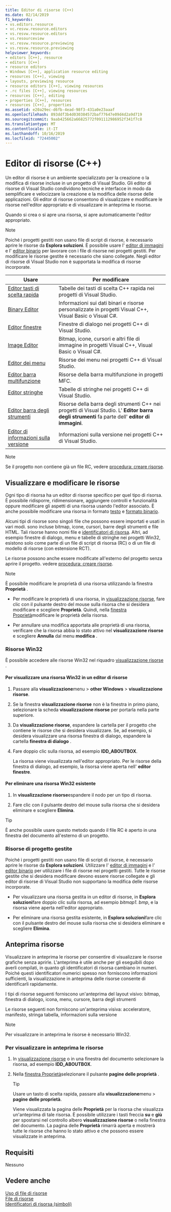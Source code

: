 ```yaml
---
title: Editor di risorse (C++)
ms.date: 02/14/2019
f1_keywords:
- vs.editors.resource
- vc.resvw.resource.editors
- vs.resvw.resource.editors
- vs.resourceview
- vc.resvw.resource.previewing
- vs.resvw.resource.previewing
helpviewer_keywords:
- editors [C++], resource
- editors [C++]
- resource editors
- Windows [C++], application resource editing
- resources [C++], viewing
- layouts, previewing resource
- resource editors [C++], viewing resources
- .rc files [C++], viewing resources
- resources [C++], editing
- properties [C++], resources
- resources [C++], properties
ms.assetid: e20a29ec-d6fb-4ead-98f3-431a0e23aaaf
ms.openlocfilehash: 893ddf3b4d030384572baf77647e09d4d2a9d719
ms.sourcegitcommit: 9aab425662a66825772f091112986952f341f7c8
ms.translationtype: MT
ms.contentlocale: it-IT
ms.lasthandoff: 10/16/2019
ms.locfileid: "72445002"
---
```

# <a name="resource-editors-c"></a>Editor di risorse (C++)

Un editor di risorse è un ambiente specializzato per la creazione o la modifica di risorse incluse in un progetto di Visual Studio. Gli editor di risorse di Visual Studio condividono tecniche e interfacce in modo da semplificare e velocizzare la creazione e la modifica delle risorse delle applicazioni. Gli editor di risorse consentono di visualizzare e modificare le risorse nell'editor appropriato e di visualizzare in anteprima le risorse.

Quando si crea o si apre una risorsa, si apre automaticamente l'editor appropriato.

> [!NOTE]
> Poiché i progetti gestiti non usano file di script di risorse, è necessario aprire le risorse da **Esplora soluzioni**. È possibile usare l' [editor di immagini](../windows/image-editor-for-icons.md) e l' [editor binario](binary-editor.md) per lavorare con i file di risorse nei progetti gestiti. Per modificare le risorse gestite è necessario che siano collegate. Negli editor di risorse di Visual Studio non è supportata la modifica di risorse incorporate.

|Usare|Per modificare|
|----------------|----------------|
|[Editor tasti di scelta rapida](../windows/accelerator-editor.md)|Tabelle dei tasti di scelta C++ rapida nei progetti di Visual Studio.|
|[Binary Editor](binary-editor.md)|Informazioni sui dati binari e risorse personalizzate in progetti Visual C++, Visual Basic o Visual C#.|
|[Editor finestre](../windows/dialog-editor.md)|Finestre di dialogo nei progetti C++ di Visual Studio.|
|[Image Editor](../windows/image-editor-for-icons.md)|Bitmap, icone, cursori e altri file di immagine in progetti Visual C++, Visual Basic o Visual C#.|
|[Editor dei menu](../windows/menu-editor.md)|Risorse dei menu nei progetti C++ di Visual Studio.|
|[Editor barra multifunzione](../mfc/ribbon-designer-mfc.md)|Risorse della barra multifunzione in progetti MFC.|
|[Editor stringhe](../windows/string-editor.md)|Tabelle di stringhe nei progetti C++ di Visual Studio.|
|[Editor barra degli strumenti](../windows/toolbar-editor.md)|Risorse della barra degli strumenti C++ nei progetti di Visual Studio. L' **Editor barra degli strumenti** fa parte dell' **editor di immagini**.|
|[Editor di informazioni sulla versione](../windows/version-information-editor.md)|Informazioni sulla versione nei progetti C++ di Visual Studio.|

> [!NOTE]
> Se il progetto non contiene già un file RC, vedere [procedura: creare risorse](../windows/how-to-create-a-resource-script-file.md).

## <a name="view-and-edit-resources"></a>Visualizzare e modificare le risorse

Ogni tipo di risorsa ha un editor di risorse specifico per quel tipo di risorsa. È possibile ridisporre, ridimensionare, aggiungere controlli e funzionalità oppure modificare gli aspetti di una risorsa usando l'editor associato. È anche possibile modificare una risorsa in formato [testo](../windows/how-to-open-a-resource-script-file-in-text-format.md) e [formato binario](../windows/opening-a-resource-for-binary-editing.md).

Alcuni tipi di risorse sono singoli file che possono essere importati e usati in vari modi. sono incluse bitmap, icone, cursori, barre degli strumenti e file HTML. Tali risorse hanno nomi file e [identificatori di risorsa](../windows/symbols-resource-identifiers.md). Altri, ad esempio finestre di dialogo, menu e tabelle di stringhe nei progetti Win32, esistono solo come parte di un file di script di risorsa (RC) o di un file di modello di risorse (con estensione RCT).

Le risorse possono anche essere modificate all'esterno del progetto senza aprire il progetto. vedere [procedura: creare risorse](../windows/how-to-open-a-resource-script-file-outside-of-a-project-standalone.md).

> [!NOTE]
> È possibile modificare le proprietà di una risorsa utilizzando la finestra **Proprietà** .

- Per modificare le proprietà di una risorsa, in [visualizzazione risorse](how-to-create-a-resource-script-file.md#create-resources), fare clic con il pulsante destro del mouse sulla risorsa che si desidera modificare e scegliere **Proprietà**.  Quindi, nella [finestra Proprietà](/visualstudio/ide/reference/properties-window)modificare le proprietà della risorsa.

- Per annullare una modifica apportata alle proprietà di una risorsa, verificare che la risorsa abbia lo stato attivo nel **visualizzazione risorse** e scegliere **Annulla** dal menu **modifica** .

### <a name="win32-resources"></a>Risorse Win32

È possibile accedere alle risorse Win32 nel riquadro [visualizzazione risorse](how-to-create-a-resource-script-file.md#create-resources) .

#### <a name="to-view-a-win32-resource-in-a-resource-editor"></a>Per visualizzare una risorsa Win32 in un editor di risorse

1. Passare alla **visualizzazione**menu  > **other Windows** > **visualizzazione risorse**.

1. Se la finestra **visualizzazione risorse** non è la finestra in primo piano, selezionare la scheda **visualizzazione risorse** per portarla nella parte superiore.

1. Da **visualizzazione risorse**, espandere la cartella per il progetto che contiene le risorse che si desidera visualizzare. Se, ad esempio, si desidera visualizzare una risorsa finestra di dialogo, espandere la cartella **finestra di dialogo** .

1. Fare doppio clic sulla risorsa, ad esempio **IDD_ABOUTBOX**.

   La risorsa viene visualizzata nell'editor appropriato. Per le risorse della finestra di dialogo, ad esempio, la risorsa viene aperta nell' **editor finestre**.

#### <a name="to-delete-an-existing-win32-resource"></a>Per eliminare una risorsa Win32 esistente

1. In **visualizzazione risorse**espandere il nodo per un tipo di risorsa.

1. Fare clic con il pulsante destro del mouse sulla risorsa che si desidera eliminare e scegliere **Elimina**.

> [!TIP]
> È anche possibile usare questo metodo quando il file RC è aperto in una finestra del documento all'esterno di un progetto.

### <a name="managed-project-resources"></a>Risorse di progetto gestite

Poiché i progetti gestiti non usano file di script di risorse, è necessario aprire le risorse da **Esplora soluzioni**. Utilizzare l' [editor di immagini](../windows/image-editor-for-icons.md) e l' [editor binario](binary-editor.md) per utilizzare i file di risorse nei progetti gestiti. Tutte le risorse gestite che si desidera modificare devono essere risorse collegate e gli editor di risorse di Visual Studio non supportano la modifica delle risorse incorporate.

- Per visualizzare una risorsa gestita in un editor di risorse, in **Esplora soluzioni**fare doppio clic sulla risorsa, ad esempio *bitmap1. bmp*, e la risorsa viene aperta nell'editor appropriato.

- Per eliminare una risorsa gestita esistente, in **Esplora soluzioni**fare clic con il pulsante destro del mouse sulla risorsa che si desidera eliminare e scegliere **Elimina**.

## <a name="preview-resources"></a>Anteprima risorse

Visualizzare in anteprima le risorse per consentire di visualizzare le risorse grafiche senza aprirle. L'anteprima è utile anche per gli eseguibili dopo averli compilati, in quanto gli identificatori di risorsa cambiano in numeri. Poiché questi identificatori numerici spesso non forniscono informazioni sufficienti, la visualizzazione in anteprima delle risorse consente di identificarli rapidamente.

I tipi di risorse seguenti forniscono un'anteprima del layout visivo: bitmap, finestra di dialogo, icona, menu, cursore, barra degli strumenti

Le risorse seguenti non forniscono un'anteprima visiva: acceleratore, manifesto, stringa tabella, informazioni sulla versione

> [!NOTE]
> Per visualizzare in anteprima le risorse è necessario Win32.

### <a name="to-preview-resources"></a>Per visualizzare in anteprima le risorse

1. In [visualizzazione risorse](how-to-create-a-resource-script-file.md#create-resources) o in una finestra del documento selezionare la risorsa, ad esempio **IDD_ABOUTBOX**.

1. Nella [finestra Proprietà](/visualstudio/ide/reference/properties-window)selezionare il pulsante **pagine delle proprietà** .

   > [!TIP]
   > Usare un tasto di scelta rapida, passare alla **visualizzazione**menu  > **pagine delle proprietà**.

   Viene visualizzata la pagina delle **Proprietà** per la risorsa che visualizza un'anteprima di tale risorsa. È possibile utilizzare i tasti freccia **su** e **giù** per spostarsi nel controllo albero **visualizzazione risorse** o nella finestra del documento. La pagina delle **Proprietà** rimarrà aperta e mostrerà tutte le risorse che hanno lo stato attivo e che possono essere visualizzate in anteprima.

## <a name="requirements"></a>Requisiti

Nessuno

## <a name="see-also"></a>Vedere anche

[Uso di file di risorse](../windows/working-with-resource-files.md)<br/>
[File di risorse](../windows/resource-files-visual-studio.md)<br/>
[Identificatori di risorsa (simboli)](../windows/symbols-resource-identifiers.md)<br/>